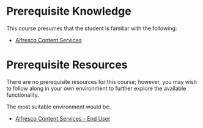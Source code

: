 # Prerequisite Knowledge

This course presumes that the student is familiar with the following:

* [Alfresco Content Services](https://docs.alfresco.com/6.1/concepts/welcome.html)

# Prerequisite Resources

There are no prerequisite resources for this course; however, you may wish to follow along in your own environment to further explore the available functionality.

The most suitable environment would be:

* [Alfresco Content Services - End User](/sandbox-environments)
